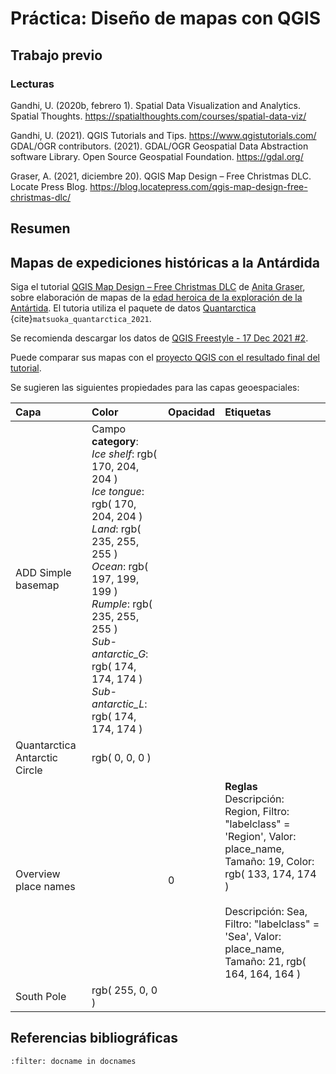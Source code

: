 # Práctica: Diseño de mapas con QGIS

## Trabajo previo

### Lecturas

Gandhi, U. (2020b, febrero 1). Spatial Data Visualization and Analytics. Spatial Thoughts. https://spatialthoughts.com/courses/spatial-data-viz/

Gandhi, U. (2021). QGIS Tutorials and Tips. https://www.qgistutorials.com/
GDAL/OGR contributors. (2021). GDAL/OGR Geospatial Data Abstraction software Library. Open Source Geospatial Foundation. https://gdal.org/

Graser, A. (2021, diciembre 20). QGIS Map Design – Free Christmas DLC. Locate Press Blog. https://blog.locatepress.com/qgis-map-design-free-christmas-dlc/

## Resumen

## Mapas de expediciones históricas a la Antárdida
Siga el tutorial [QGIS Map Design – Free Christmas DLC](https://blog.locatepress.com/qgis-map-design-free-christmas-dlc/) de [Anita Graser](https://anitagraser.com/), sobre elaboración de mapas de la [edad heroica de la exploración de la Antártida](https://es.wikipedia.org/wiki/Edad_heroica_de_la_exploraci%C3%B3n_de_la_Ant%C3%A1rtida). El tutoria utiliza el paquete de datos [Quantarctica](https://www.npolar.no/quantarctica/) {cite}`matsuoka_quantarctica_2021`.

Se recomienda descargar los datos de [QGIS Freestyle - 17 Dec 2021 #2](https://github.com/timlinux/QGIS-Freestyle/issues/2).

Puede comparar sus mapas con el [proyecto QGIS con el resultado final del tutorial](https://locatepress.com/files/qmd2/QMD2021DLC.zip).

Se sugieren las siguientes propiedades para las capas geoespaciales:

| Capa | Color | Opacidad | Etiquetas
| :- | :- | :- | :- |
| ADD Simple basemap | Campo **category**:<br>*Ice shelf*: rgb( 170, 204, 204 )<br>*Ice tongue*: rgb( 170, 204, 204 )<br>*Land*: rgb( 235, 255, 255 )<br>*Ocean*: rgb( 197, 199, 199 )<br>*Rumple*: rgb( 235, 255, 255 )<br>*Sub-antarctic_G*: rgb( 174, 174, 174 )<br>*Sub-antarctic_L*: rgb( 174, 174, 174 )|||
| Quantarctica Antarctic Circle | rgb( 0, 0, 0 ) |||
| Overview place names |  | 0 | **Reglas**<br>Descripción: Region, Filtro: "labelclass"  =  'Region', Valor: place_name, Tamaño: 19, Color: rgb( 133, 174, 174 )<br><br>Descripción: Sea, Filtro: "labelclass"  =  'Sea', Valor: place_name, Tamaño: 21, rgb( 164, 164, 164 )  |
| South Pole | rgb( 255, 0, 0 ) |||

## Referencias bibliográficas
```{bibliography}
:filter: docname in docnames
```